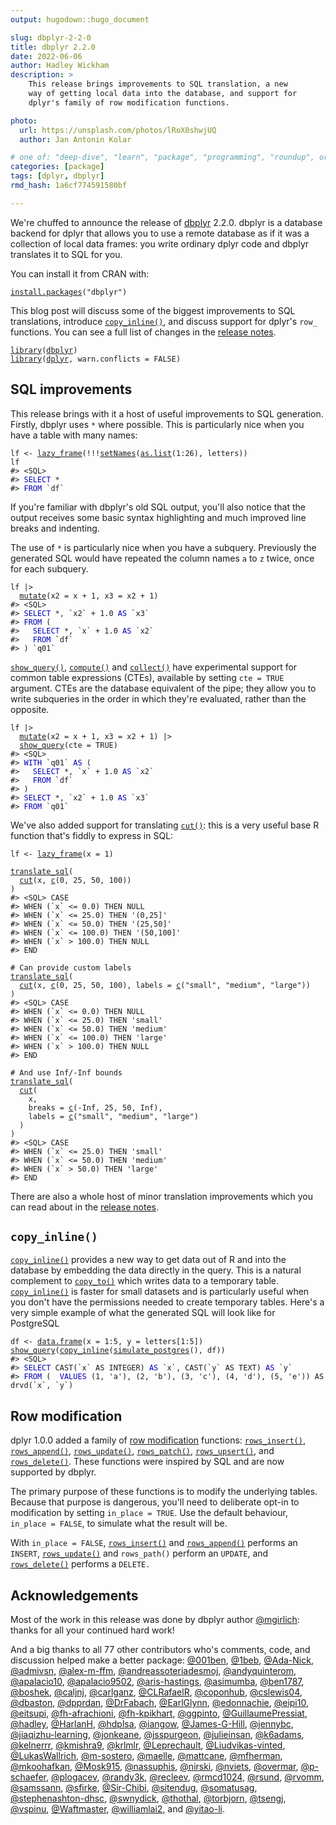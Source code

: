 ```yaml
---
output: hugodown::hugo_document

slug: dbplyr-2-2-0
title: dbplyr 2.2.0
date: 2022-06-06
author: Hadley Wickham
description: >
    This release brings improvements to SQL translation, a new
    way of getting local data into the database, and support for
    dplyr's family of row modification functions.

photo:
  url: https://unsplash.com/photos/lRoX0shwjUQ
  author: Jan Antonin Kolar

# one of: "deep-dive", "learn", "package", "programming", "roundup", or "other"
categories: [package] 
tags: [dplyr, dbplyr]
rmd_hash: 1a6cf774591580bf

---
```


<!--
TODO:
* [x] Look over / edit the post's title in the yaml
* [x] Edit (or delete) the description; note this appears in the Twitter card
* [x] Pick category and tags (see existing with [`hugodown::tidy_show_meta()`](https://rdrr.io/pkg/hugodown/man/use_tidy_post.html))
* [x] Find photo & update yaml metadata
* [x] Create `thumbnail-sq.jpg`; height and width should be equal
* [x] Create `thumbnail-wd.jpg`; width should be >5x height
* [x] [`hugodown::use_tidy_thumbnails()`](https://rdrr.io/pkg/hugodown/man/use_tidy_post.html)
* [x] Add intro sentence, e.g. the standard tagline for the package
* [x] [`usethis::use_tidy_thanks()`](https://usethis.r-lib.org/reference/use_tidy_thanks.html)
-->

We're chuffed to announce the release of [dbplyr](https://dbplyr.tidyverse.org) 2.2.0. dbplyr is a database backend for dplyr that allows you to use a remote database as if it was a collection of local data frames: you write ordinary dplyr code and dbplyr translates it to SQL for you.

You can install it from CRAN with:

<div class="highlight">

<pre class='chroma'><code class='language-r' data-lang='r'><span class='nf'><a href='https://rdrr.io/r/utils/install.packages.html'>install.packages</a></span><span class='o'>(</span><span class='s'>"dbplyr"</span><span class='o'>)</span></code></pre>

</div>

This blog post will discuss some of the biggest improvements to SQL translations, introduce [`copy_inline()`](https://dbplyr.tidyverse.org/reference/copy_inline.html), and discuss support for dplyr's `row_` functions. You can see a full list of changes in the [release notes](https://github.com/tidyverse/dbplyr/releases/tag/v2.2.0).

<div class="highlight">

<pre class='chroma'><code class='language-r' data-lang='r'><span class='kr'><a href='https://rdrr.io/r/base/library.html'>library</a></span><span class='o'>(</span><span class='nv'><a href='https://dbplyr.tidyverse.org/'>dbplyr</a></span><span class='o'>)</span>
<span class='kr'><a href='https://rdrr.io/r/base/library.html'>library</a></span><span class='o'>(</span><span class='nv'><a href='https://dplyr.tidyverse.org'>dplyr</a></span>, warn.conflicts <span class='o'>=</span> <span class='kc'>FALSE</span><span class='o'>)</span></code></pre>

</div>

## SQL improvements

This release brings with it a host of useful improvements to SQL generation. Firstly, dbplyr uses `*` where possible. This is particularly nice when you have a table with many names:

<div class="highlight">

<pre class='chroma'><code class='language-r' data-lang='r'><span class='nv'>lf</span> <span class='o'>&lt;-</span> <span class='nf'><a href='https://dbplyr.tidyverse.org/reference/tbl_lazy.html'>lazy_frame</a></span><span class='o'>(</span><span class='o'>!</span><span class='o'>!</span><span class='o'>!</span><span class='nf'><a href='https://rdrr.io/r/stats/setNames.html'>setNames</a></span><span class='o'>(</span><span class='nf'><a href='https://rdrr.io/r/base/list.html'>as.list</a></span><span class='o'>(</span><span class='m'>1</span><span class='o'>:</span><span class='m'>26</span><span class='o'>)</span>, <span class='nv'>letters</span><span class='o'>)</span><span class='o'>)</span>
<span class='nv'>lf</span>
<span class='c'>#&gt; &lt;SQL&gt;</span>
<span class='c'>#&gt; <span style='color: #0000BB;'>SELECT</span> *</span>
<span class='c'>#&gt; <span style='color: #0000BB;'>FROM</span> `df`</span></code></pre>

</div>

If you're familiar with dbplyr's old SQL output, you'll also notice that the output receives some basic syntax highlighting and much improved line breaks and indenting.

The use of `*` is particularly nice when you have a subquery. Previously the generated SQL would have repeated the column names `a` to `z` twice, once for each subquery.

<div class="highlight">

<pre class='chroma'><code class='language-r' data-lang='r'><span class='nv'>lf</span> |&gt; 
  <span class='nf'><a href='https://dplyr.tidyverse.org/reference/mutate.html'>mutate</a></span><span class='o'>(</span>x2 <span class='o'>=</span> <span class='nv'>x</span> <span class='o'>+</span> <span class='m'>1</span>, x3 <span class='o'>=</span> <span class='nv'>x2</span> <span class='o'>+</span> <span class='m'>1</span><span class='o'>)</span>
<span class='c'>#&gt; &lt;SQL&gt;</span>
<span class='c'>#&gt; <span style='color: #0000BB;'>SELECT</span> *, `x2` + 1.0<span style='color: #0000BB;'> AS </span>`x3`</span>
<span class='c'>#&gt; <span style='color: #0000BB;'>FROM</span> (</span>
<span class='c'>#&gt;   <span style='color: #0000BB;'>SELECT</span> *, `x` + 1.0<span style='color: #0000BB;'> AS </span>`x2`</span>
<span class='c'>#&gt;   <span style='color: #0000BB;'>FROM</span> `df`</span>
<span class='c'>#&gt; ) `q01`</span></code></pre>

</div>

[`show_query()`](https://dplyr.tidyverse.org/reference/explain.html), [`compute()`](https://dplyr.tidyverse.org/reference/compute.html) and [`collect()`](https://dplyr.tidyverse.org/reference/compute.html) have experimental support for common table expressions (CTEs), available by setting `cte = TRUE` argument. CTEs are the database equivalent of the pipe; they allow you to write subqueries in the order in which they're evaluated, rather than the opposite.

<div class="highlight">

<pre class='chroma'><code class='language-r' data-lang='r'><span class='nv'>lf</span> |&gt; 
  <span class='nf'><a href='https://dplyr.tidyverse.org/reference/mutate.html'>mutate</a></span><span class='o'>(</span>x2 <span class='o'>=</span> <span class='nv'>x</span> <span class='o'>+</span> <span class='m'>1</span>, x3 <span class='o'>=</span> <span class='nv'>x2</span> <span class='o'>+</span> <span class='m'>1</span><span class='o'>)</span> |&gt; 
  <span class='nf'><a href='https://dplyr.tidyverse.org/reference/explain.html'>show_query</a></span><span class='o'>(</span>cte <span class='o'>=</span> <span class='kc'>TRUE</span><span class='o'>)</span>
<span class='c'>#&gt; &lt;SQL&gt;</span>
<span class='c'>#&gt; <span style='color: #0000BB;'>WITH </span>`q01`<span style='color: #0000BB;'> AS</span> (</span>
<span class='c'>#&gt;   <span style='color: #0000BB;'>SELECT</span> *, `x` + 1.0<span style='color: #0000BB;'> AS </span>`x2`</span>
<span class='c'>#&gt;   <span style='color: #0000BB;'>FROM</span> `df`</span>
<span class='c'>#&gt; )</span>
<span class='c'>#&gt; <span style='color: #0000BB;'>SELECT</span> *, `x2` + 1.0<span style='color: #0000BB;'> AS </span>`x3`</span>
<span class='c'>#&gt; <span style='color: #0000BB;'>FROM</span> `q01`</span></code></pre>

</div>

We've also added support for translating [`cut()`](https://rdrr.io/r/base/cut.html): this is a very useful base R function that's fiddly to express in SQL:

<div class="highlight">

<pre class='chroma'><code class='language-r' data-lang='r'><span class='nv'>lf</span> <span class='o'>&lt;-</span> <span class='nf'><a href='https://dbplyr.tidyverse.org/reference/tbl_lazy.html'>lazy_frame</a></span><span class='o'>(</span>x <span class='o'>=</span> <span class='m'>1</span><span class='o'>)</span>

<span class='nf'><a href='https://dbplyr.tidyverse.org/reference/translate_sql.html'>translate_sql</a></span><span class='o'>(</span>
  <span class='nf'><a href='https://rdrr.io/r/base/cut.html'>cut</a></span><span class='o'>(</span><span class='nv'>x</span>, <span class='nf'><a href='https://rdrr.io/r/base/c.html'>c</a></span><span class='o'>(</span><span class='m'>0</span>, <span class='m'>25</span>, <span class='m'>50</span>, <span class='m'>100</span><span class='o'>)</span><span class='o'>)</span>
<span class='o'>)</span>
<span class='c'>#&gt; &lt;SQL&gt; CASE</span>
<span class='c'>#&gt; WHEN (`x` &lt;= 0.0) THEN NULL</span>
<span class='c'>#&gt; WHEN (`x` &lt;= 25.0) THEN '(0,25]'</span>
<span class='c'>#&gt; WHEN (`x` &lt;= 50.0) THEN '(25,50]'</span>
<span class='c'>#&gt; WHEN (`x` &lt;= 100.0) THEN '(50,100]'</span>
<span class='c'>#&gt; WHEN (`x` &gt; 100.0) THEN NULL</span>
<span class='c'>#&gt; END</span>
  
<span class='c'># Can provide custom labels</span>
<span class='nf'><a href='https://dbplyr.tidyverse.org/reference/translate_sql.html'>translate_sql</a></span><span class='o'>(</span>
  <span class='nf'><a href='https://rdrr.io/r/base/cut.html'>cut</a></span><span class='o'>(</span><span class='nv'>x</span>, <span class='nf'><a href='https://rdrr.io/r/base/c.html'>c</a></span><span class='o'>(</span><span class='m'>0</span>, <span class='m'>25</span>, <span class='m'>50</span>, <span class='m'>100</span><span class='o'>)</span>, labels <span class='o'>=</span> <span class='nf'><a href='https://rdrr.io/r/base/c.html'>c</a></span><span class='o'>(</span><span class='s'>"small"</span>, <span class='s'>"medium"</span>, <span class='s'>"large"</span><span class='o'>)</span><span class='o'>)</span>
<span class='o'>)</span>
<span class='c'>#&gt; &lt;SQL&gt; CASE</span>
<span class='c'>#&gt; WHEN (`x` &lt;= 0.0) THEN NULL</span>
<span class='c'>#&gt; WHEN (`x` &lt;= 25.0) THEN 'small'</span>
<span class='c'>#&gt; WHEN (`x` &lt;= 50.0) THEN 'medium'</span>
<span class='c'>#&gt; WHEN (`x` &lt;= 100.0) THEN 'large'</span>
<span class='c'>#&gt; WHEN (`x` &gt; 100.0) THEN NULL</span>
<span class='c'>#&gt; END</span>

<span class='c'># And use Inf/-Inf bounds</span>
<span class='nf'><a href='https://dbplyr.tidyverse.org/reference/translate_sql.html'>translate_sql</a></span><span class='o'>(</span>
  <span class='nf'><a href='https://rdrr.io/r/base/cut.html'>cut</a></span><span class='o'>(</span>
    <span class='nv'>x</span>, 
    breaks <span class='o'>=</span> <span class='nf'><a href='https://rdrr.io/r/base/c.html'>c</a></span><span class='o'>(</span><span class='o'>-</span><span class='kc'>Inf</span>, <span class='m'>25</span>, <span class='m'>50</span>, <span class='kc'>Inf</span><span class='o'>)</span>, 
    labels <span class='o'>=</span> <span class='nf'><a href='https://rdrr.io/r/base/c.html'>c</a></span><span class='o'>(</span><span class='s'>"small"</span>, <span class='s'>"medium"</span>, <span class='s'>"large"</span><span class='o'>)</span>
  <span class='o'>)</span>
<span class='o'>)</span>
<span class='c'>#&gt; &lt;SQL&gt; CASE</span>
<span class='c'>#&gt; WHEN (`x` &lt;= 25.0) THEN 'small'</span>
<span class='c'>#&gt; WHEN (`x` &lt;= 50.0) THEN 'medium'</span>
<span class='c'>#&gt; WHEN (`x` &gt; 50.0) THEN 'large'</span>
<span class='c'>#&gt; END</span></code></pre>

</div>

There are also a whole host of minor translation improvements which you can read about in the [release notes](https://github.com/tidyverse/dbplyr/releases/tag/v2.2.0).

## `copy_inline()`

[`copy_inline()`](https://dbplyr.tidyverse.org/reference/copy_inline.html) provides a new way to get data out of R and into the database by embedding the data directly in the query. This is a natural complement to [`copy_to()`](https://dplyr.tidyverse.org/reference/copy_to.html) which writes data to a temporary table. [`copy_inline()`](https://dbplyr.tidyverse.org/reference/copy_inline.html) is faster for small datasets and is particularly useful when you don't have the permissions needed to create temporary tables. Here's a very simple example of what the generated SQL will look like for PostgreSQL

<div class="highlight">

<pre class='chroma'><code class='language-r' data-lang='r'><span class='nv'>df</span> <span class='o'>&lt;-</span> <span class='nf'><a href='https://rdrr.io/r/base/data.frame.html'>data.frame</a></span><span class='o'>(</span>x <span class='o'>=</span> <span class='m'>1</span><span class='o'>:</span><span class='m'>5</span>, y <span class='o'>=</span> <span class='nv'>letters</span><span class='o'>[</span><span class='m'>1</span><span class='o'>:</span><span class='m'>5</span><span class='o'>]</span><span class='o'>)</span>
<span class='nf'><a href='https://dplyr.tidyverse.org/reference/explain.html'>show_query</a></span><span class='o'>(</span><span class='nf'><a href='https://dbplyr.tidyverse.org/reference/copy_inline.html'>copy_inline</a></span><span class='o'>(</span><span class='nf'><a href='https://dbplyr.tidyverse.org/reference/backend-postgres.html'>simulate_postgres</a></span><span class='o'>(</span><span class='o'>)</span>, <span class='nv'>df</span><span class='o'>)</span><span class='o'>)</span>
<span class='c'>#&gt; &lt;SQL&gt;</span>
<span class='c'>#&gt; <span style='color: #0000BB;'>SELECT</span> CAST(`x` AS INTEGER)<span style='color: #0000BB;'> AS </span>`x`, CAST(`y` AS TEXT)<span style='color: #0000BB;'> AS </span>`y`</span>
<span class='c'>#&gt; <span style='color: #0000BB;'>FROM</span> (  <span style='color: #0000BB;'>VALUES</span> (1, 'a'), (2, 'b'), (3, 'c'), (4, 'd'), (5, 'e')) AS drvd(`x`, `y`)</span></code></pre>

</div>

## Row modification

dplyr 1.0.0 added a family of [row modification](https://www.tidyverse.org/blog/2020/05/dplyr-1-0-0-last-minute-additions/#row-mutation) functions: [`rows_insert()`](https://dplyr.tidyverse.org/reference/rows.html), [`rows_append()`](https://dplyr.tidyverse.org/reference/rows.html), [`rows_update()`](https://dplyr.tidyverse.org/reference/rows.html), [`rows_patch()`](https://dplyr.tidyverse.org/reference/rows.html), [`rows_upsert()`](https://dplyr.tidyverse.org/reference/rows.html), and [`rows_delete()`](https://dplyr.tidyverse.org/reference/rows.html). These functions were inspired by SQL and are now supported by dbplyr.

The primary purpose of these functions is to modify the underlying tables. Because that purpose is dangerous, you'll need to deliberate opt-in to modification by setting `in_place = TRUE`. Use the default behaviour, `in_place = FALSE`, to simulate what the result will be.

With `in_place = FALSE`, [`rows_insert()`](https://dplyr.tidyverse.org/reference/rows.html) and [`rows_append()`](https://dplyr.tidyverse.org/reference/rows.html) performs an `INSERT`, [`rows_update()`](https://dplyr.tidyverse.org/reference/rows.html) and `rows_path()` perform an `UPDATE`, and [`rows_delete()`](https://dplyr.tidyverse.org/reference/rows.html) performs a `DELETE.`

## Acknowledgements

Most of the work in this release was done by dbplyr author [@mgirlich](https://github.com/mgirlich): thanks for all your continued hard work!

And a big thanks to all 77 other contributors who's comments, code, and discussion helped make a better package: [@001ben](https://github.com/001ben), [@1beb](https://github.com/1beb), [@Ada-Nick](https://github.com/Ada-Nick), [@admivsn](https://github.com/admivsn), [@alex-m-ffm](https://github.com/alex-m-ffm), [@andreassoteriadesmoj](https://github.com/andreassoteriadesmoj), [@andyquinterom](https://github.com/andyquinterom), [@apalacio10](https://github.com/apalacio10), [@apalacio9502](https://github.com/apalacio9502), [@aris-hastings](https://github.com/aris-hastings), [@asimumba](https://github.com/asimumba), [@ben1787](https://github.com/ben1787), [@boshek](https://github.com/boshek), [@caljnj](https://github.com/caljnj), [@carlganz](https://github.com/carlganz), [@CLRafaelR](https://github.com/CLRafaelR), [@coponhub](https://github.com/coponhub), [@cslewis04](https://github.com/cslewis04), [@dbaston](https://github.com/dbaston), [@dpprdan](https://github.com/dpprdan), [@DrFabach](https://github.com/DrFabach), [@EarlGlynn](https://github.com/EarlGlynn), [@edonnachie](https://github.com/edonnachie), [@eipi10](https://github.com/eipi10), [@eitsupi](https://github.com/eitsupi), [@fh-afrachioni](https://github.com/fh-afrachioni), [@fh-kpikhart](https://github.com/fh-kpikhart), [@ggpinto](https://github.com/ggpinto), [@GuillaumePressiat](https://github.com/GuillaumePressiat), [@hadley](https://github.com/hadley), [@HarlanH](https://github.com/HarlanH), [@hdplsa](https://github.com/hdplsa), [@iangow](https://github.com/iangow), [@James-G-Hill](https://github.com/James-G-Hill), [@jennybc](https://github.com/jennybc), [@jiaqizhu-learning](https://github.com/jiaqizhu-learning), [@jonkeane](https://github.com/jonkeane), [@jsspurgeon](https://github.com/jsspurgeon), [@julieinsan](https://github.com/julieinsan), [@k6adams](https://github.com/k6adams), [@kelnerrr](https://github.com/kelnerrr), [@kmishra9](https://github.com/kmishra9), [@krlmlr](https://github.com/krlmlr), [@Leprechault](https://github.com/Leprechault), [@Liudvikas-vinted](https://github.com/Liudvikas-vinted), [@LukasWallrich](https://github.com/LukasWallrich), [@m-sostero](https://github.com/m-sostero), [@maelle](https://github.com/maelle), [@mattcane](https://github.com/mattcane), [@mfherman](https://github.com/mfherman), [@mkoohafkan](https://github.com/mkoohafkan), [@Mosk915](https://github.com/Mosk915), [@nassuphis](https://github.com/nassuphis), [@nirski](https://github.com/nirski), [@nviets](https://github.com/nviets), [@overmar](https://github.com/overmar), [@p-schaefer](https://github.com/p-schaefer), [@plogacev](https://github.com/plogacev), [@randy3k](https://github.com/randy3k), [@recleev](https://github.com/recleev), [@rmcd1024](https://github.com/rmcd1024), [@rsund](https://github.com/rsund), [@rvomm](https://github.com/rvomm), [@samssann](https://github.com/samssann), [@sfirke](https://github.com/sfirke), [@Sir-Chibi](https://github.com/Sir-Chibi), [@sitendug](https://github.com/sitendug), [@somatusag](https://github.com/somatusag), [@stephenashton-dhsc](https://github.com/stephenashton-dhsc), [@swnydick](https://github.com/swnydick), [@thothal](https://github.com/thothal), [@torbjorn](https://github.com/torbjorn), [@tsengj](https://github.com/tsengj), [@vspinu](https://github.com/vspinu), [@Waftmaster](https://github.com/Waftmaster), [@williamlai2](https://github.com/williamlai2), and [@yitao-li](https://github.com/yitao-li).

